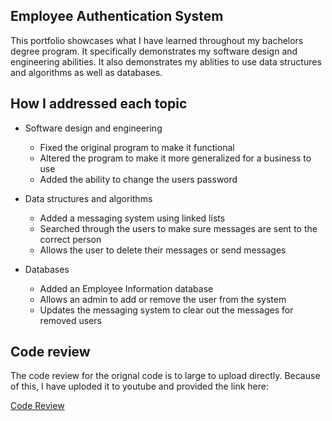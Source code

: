 ## Employee Authentication System

This portfolio showcases what I have learned throughout my bachelors degree program. It specifically demonstrates my software design and engineering abilities. It also demonstrates my ablities to use data structures and algorithms as well as databases.

## How I addressed each topic

- Software design and engineering
  * Fixed the original program to make it functional
  * Altered the program to make it more generalized for a business to use
  * Added the ability to change the users password

- Data structures and algorithms
  * Added a messaging system using linked lists
  * Searched through the users to make sure messages are sent to the correct person
  * Allows the user to delete their messages or send messages

- Databases
  * Added an Employee Information database
  * Allows an admin to add or remove the user from the system
  * Updates the messaging system to clear out the messages for removed users

## Code review

The code review for the orignal code is to large to upload directly. Because of this, I have uploded it to youtube and provided the link here:

[Code Review](https://youtu.be/uPsMT78aeZk)


